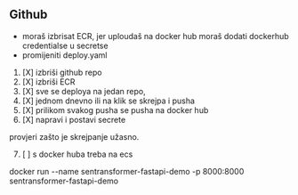 ## Github

- moraš izbrisat ECR, jer uploudaš na docker hub
  moraš dodati dockerhub credentialse u secretse
- promijeniti deploy.yaml

1. [X] izbriši github repo
2. [X] izbriši ECR
3. [X] sve se deploya na jedan repo,
4. [X] jednom dnevno ili na klik se skrejpa i pusha
5. [X] prilikom svakog pusha se pusha na docker hub
6. [X] napravi i postavi secrete

provjeri zašto je skrejpanje užasno.

7. [ ] s docker huba treba na ecs

docker run --name sentransformer-fastapi-demo -p 8000:8000 sentransformer-fastapi-demo
